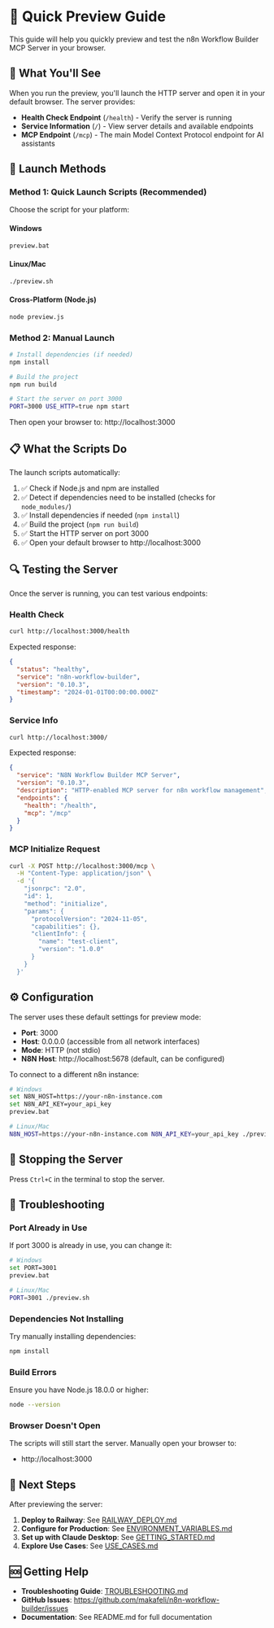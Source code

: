 # 🚀 Quick Preview Guide

This guide will help you quickly preview and test the n8n Workflow Builder MCP Server in your browser.

## 🎯 What You'll See

When you run the preview, you'll launch the HTTP server and open it in your default browser. The server provides:

- **Health Check Endpoint** (`/health`) - Verify the server is running
- **Service Information** (`/`) - View server details and available endpoints
- **MCP Endpoint** (`/mcp`) - The main Model Context Protocol endpoint for AI assistants

## 🚀 Launch Methods

### Method 1: Quick Launch Scripts (Recommended)

Choose the script for your platform:

#### Windows
```cmd
preview.bat
```

#### Linux/Mac
```bash
./preview.sh
```

#### Cross-Platform (Node.js)
```bash
node preview.js
```

### Method 2: Manual Launch

```bash
# Install dependencies (if needed)
npm install

# Build the project
npm run build

# Start the server on port 3000
PORT=3000 USE_HTTP=true npm start
```

Then open your browser to: http://localhost:3000

## 📋 What the Scripts Do

The launch scripts automatically:

1. ✅ Check if Node.js and npm are installed
2. ✅ Detect if dependencies need to be installed (checks for `node_modules/`)
3. ✅ Install dependencies if needed (`npm install`)
4. ✅ Build the project (`npm run build`)
5. ✅ Start the HTTP server on port 3000
6. ✅ Open your default browser to http://localhost:3000

## 🔍 Testing the Server

Once the server is running, you can test various endpoints:

### Health Check
```bash
curl http://localhost:3000/health
```

Expected response:
```json
{
  "status": "healthy",
  "service": "n8n-workflow-builder",
  "version": "0.10.3",
  "timestamp": "2024-01-01T00:00:00.000Z"
}
```

### Service Info
```bash
curl http://localhost:3000/
```

Expected response:
```json
{
  "service": "N8N Workflow Builder MCP Server",
  "version": "0.10.3",
  "description": "HTTP-enabled MCP server for n8n workflow management",
  "endpoints": {
    "health": "/health",
    "mcp": "/mcp"
  }
}
```

### MCP Initialize Request
```bash
curl -X POST http://localhost:3000/mcp \
  -H "Content-Type: application/json" \
  -d '{
    "jsonrpc": "2.0",
    "id": 1,
    "method": "initialize",
    "params": {
      "protocolVersion": "2024-11-05",
      "capabilities": {},
      "clientInfo": {
        "name": "test-client",
        "version": "1.0.0"
      }
    }
  }'
```

## ⚙️ Configuration

The server uses these default settings for preview mode:

- **Port**: 3000
- **Host**: 0.0.0.0 (accessible from all network interfaces)
- **Mode**: HTTP (not stdio)
- **N8N Host**: http://localhost:5678 (default, can be configured)

To connect to a different n8n instance:

```bash
# Windows
set N8N_HOST=https://your-n8n-instance.com
set N8N_API_KEY=your_api_key
preview.bat

# Linux/Mac
N8N_HOST=https://your-n8n-instance.com N8N_API_KEY=your_api_key ./preview.sh
```

## 🛑 Stopping the Server

Press `Ctrl+C` in the terminal to stop the server.

## 🔧 Troubleshooting

### Port Already in Use

If port 3000 is already in use, you can change it:

```bash
# Windows
set PORT=3001
preview.bat

# Linux/Mac
PORT=3001 ./preview.sh
```

### Dependencies Not Installing

Try manually installing dependencies:

```bash
npm install
```

### Build Errors

Ensure you have Node.js 18.0.0 or higher:

```bash
node --version
```

### Browser Doesn't Open

The scripts will still start the server. Manually open your browser to:
- http://localhost:3000

## 📖 Next Steps

After previewing the server:

1. **Deploy to Railway**: See [RAILWAY_DEPLOY.md](./RAILWAY_DEPLOY.md)
2. **Configure for Production**: See [ENVIRONMENT_VARIABLES.md](./ENVIRONMENT_VARIABLES.md)
3. **Set up with Claude Desktop**: See [GETTING_STARTED.md](./GETTING_STARTED.md)
4. **Explore Use Cases**: See [USE_CASES.md](./USE_CASES.md)

## 🆘 Getting Help

- **Troubleshooting Guide**: [TROUBLESHOOTING.md](./TROUBLESHOOTING.md)
- **GitHub Issues**: https://github.com/makafeli/n8n-workflow-builder/issues
- **Documentation**: See README.md for full documentation
